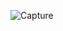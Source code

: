 
![Capture](https://user-images.githubusercontent.com/33928040/76995898-90864f00-6976-11ea-95f6-421779ebee33.PNG)
